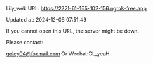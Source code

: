 Lily_web URL: https://222f-61-165-102-156.ngrok-free.app

Updated at: 2024-12-06 07:51:49

If you cannot open this URL, the server might be down.

Please contact: 

goley04@foxmail.com Or Wechat:GL_yeaH